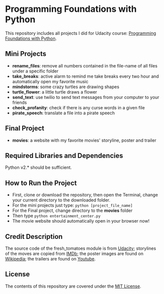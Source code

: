 # Programming Foundations with Python
This repository includes all projects I did for Udacity course: [Programming Foundations with Python](https://classroom.udacity.com/nanodegrees/nd004/).

## Mini Projects

- **rename_files**: remove all numbers contained in the file-name of all files under a specific folder
- **take_breaks**: active alarm to remind me take breaks every two hour and automatically open my favorite music
- **mindstorms**: some crazy turtles are drawing shapes
- **turtle_flower**: a little turtle draws a flower
- **send_text**: use twilio to send text messages from your computer to your friends
- **check_profanity**: check if there is any curse words in a given file
- **pirate_speech**: translate a file into a pirate speech

## Final Project
- **movies**: a website with my favorite movies' storyline, poster and trailer

## Required Libraries and Dependencies
Python v2.* should be sufficient.


## How to Run the Project
- First, clone or download the repository, then open the Terminal, change your current directory to the downloaded folder.
- For the mini projects just type: `python [project_file_name]`
- For the Final project, change directory to the **movies** folder
- Then type `python entertainment_center.py`
- The movie website should automatically open in your browser now!

## Credit Description
The source code of the fresh_tomatoes module is from [Udacity](https://www.udacity.com/); storylines of the moves are copied from [IMDb](http://www.imdb.com/); the poster images are found on [Wikipedia](https://www.wikipedia.org/); the trailers are found on [Youtube](https://www.youtube.com/).

## License
The contents of this repository are covered under the [MIT License](https://opensource.org/licenses/MIT).
